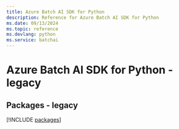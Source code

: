 ```yaml
---
title: Azure Batch AI SDK for Python
description: Reference for Azure Batch AI SDK for Python
ms.date: 09/13/2024
ms.topic: reference
ms.devlang: python
ms.service: batchai
---
```

# Azure Batch AI SDK for Python - legacy
## Packages - legacy
[!INCLUDE [packages](batch-ai-index.md)]